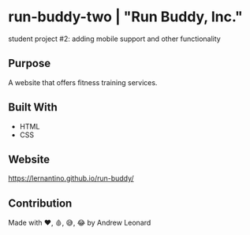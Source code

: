 # run-buddy-two | "Run Buddy, Inc."
student project #2: adding mobile support and other functionality

## Purpose
A website that offers fitness training services.

## Built With
* HTML
* CSS

## Website
https://lernantino.github.io/run-buddy/

## Contribution
Made with ❤️, 🩸, 😅, 😂 by Andrew Leonard

